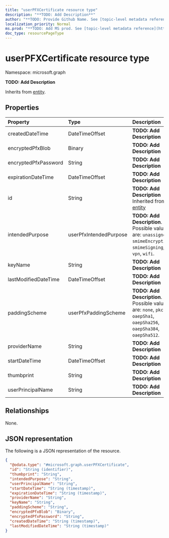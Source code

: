 ```yaml
---
title: "userPFXCertificate resource type"
description: "**TODO: Add Description**"
author: "**TODO: Provide Github Name. See [topic-level metadata reference](https://msgo.azurewebsites.net/add/document/guidelines/metadata.html#topic-level-metadata)**"
localization_priority: Normal
ms.prod: "**TODO: Add MS prod. See [topic-level metadata reference](https://msgo.azurewebsites.net/add/document/guidelines/metadata.html#topic-level-metadata)**"
doc_type: resourcePageType
---
```


# userPFXCertificate resource type


Namespace: microsoft.graph

**TODO: Add Description**


Inherits from [entity](../resources/entity.md).

## Properties
|Property|Type|Description|
|:---|:---|:---|
|createdDateTime|DateTimeOffset|**TODO: Add Description**|
|encryptedPfxBlob|Binary|**TODO: Add Description**|
|encryptedPfxPassword|String|**TODO: Add Description**|
|expirationDateTime|DateTimeOffset|**TODO: Add Description**|
|id|String|**TODO: Add Description** Inherited from [entity](../resources/entity.md)|
|intendedPurpose|userPfxIntendedPurpose|**TODO: Add Description**. Possible values are: `unassigned`, `smimeEncryption`, `smimeSigning`, `vpn`, `wifi`.|
|keyName|String|**TODO: Add Description**|
|lastModifiedDateTime|DateTimeOffset|**TODO: Add Description**|
|paddingScheme|userPfxPaddingScheme|**TODO: Add Description**. Possible values are: `none`, `pkcs1`, `oaepSha1`, `oaepSha256`, `oaepSha384`, `oaepSha512`.|
|providerName|String|**TODO: Add Description**|
|startDateTime|DateTimeOffset|**TODO: Add Description**|
|thumbprint|String|**TODO: Add Description**|
|userPrincipalName|String|**TODO: Add Description**|

## Relationships
None.

## JSON representation
The following is a JSON representation of the resource.
<!-- {
  "blockType": "resource",
  "keyProperty": "id",
  "@odata.type": "microsoft.graph.userPFXCertificate",
  "baseType": "microsoft.graph.entity",
  "openType": false
}
-->
``` json
{
  "@odata.type": "#microsoft.graph.userPFXCertificate",
  "id": "String (identifier)",
  "thumbprint": "String",
  "intendedPurpose": "String",
  "userPrincipalName": "String",
  "startDateTime": "String (timestamp)",
  "expirationDateTime": "String (timestamp)",
  "providerName": "String",
  "keyName": "String",
  "paddingScheme": "String",
  "encryptedPfxBlob": "Binary",
  "encryptedPfxPassword": "String",
  "createdDateTime": "String (timestamp)",
  "lastModifiedDateTime": "String (timestamp)"
}
```

